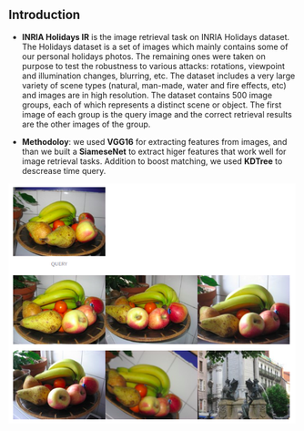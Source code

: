 ## Introduction
- <b>INRIA Holidays IR</b> is the image retrieval task on INRIA Holidays dataset. The Holidays dataset is a set of images which mainly contains some of our personal holidays photos. The remaining ones were taken on purpose to test the robustness to various attacks: rotations, viewpoint and illumination changes, blurring, etc. The dataset includes a very large variety of scene types (natural, man-made, water and fire effects, etc) and images are in high resolution. The dataset contains 500 image groups, each of which represents a distinct scene or object. The first image of each group is the query image and the correct retrieval results are the other images of the group.

- <b>Methodoloy</b>: we used <b>VGG16</b> for extracting features from images, and than we built a <b>SiameseNet</b> to extract higer features that work well for image retrieval tasks. Addition to boost matching, we used <b>KDTree</b> to descrease time query.

<p align="center">
    <img src="./demo.png" width=600>
 
